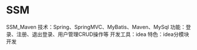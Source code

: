 # SSM
SSM_Maven
技术：Spring、SpringMVC、MyBatis、Maven、MySql
功能：登录、注册、退出登录、用户管理CRUD操作等
开发工具：idea
特色：idea分模块开发
